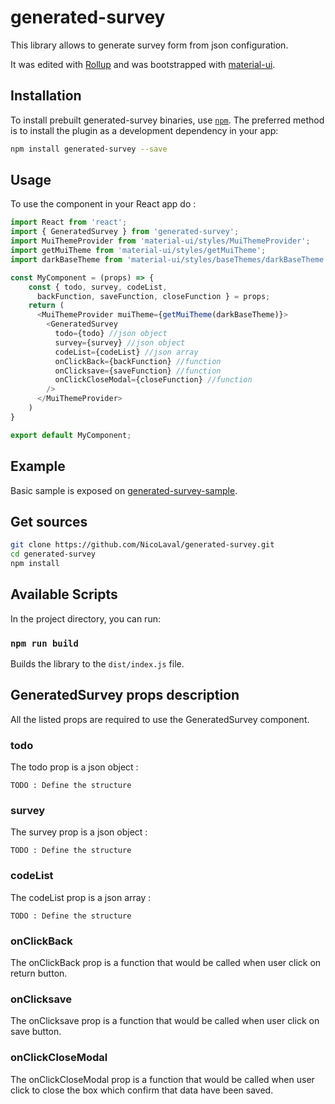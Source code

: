 # generated-survey

This library allows to generate survey form from json configuration.

It was edited with [Rollup](https://github.com/rollup/rollup) and was bootstrapped with [material-ui](https://github.com/mui-org/material-ui).

## Installation

To install prebuilt generated-survey binaries, use [`npm`](https://docs.npmjs.com/). The preferred method is to install the plugin as a development dependency in your app:

```sh
npm install generated-survey --save
```

## Usage

To use the component in your React app do :

```javascript
import React from 'react';
import { GeneratedSurvey } from 'generated-survey';
import MuiThemeProvider from 'material-ui/styles/MuiThemeProvider';
import getMuiTheme from 'material-ui/styles/getMuiTheme';
import darkBaseTheme from 'material-ui/styles/baseThemes/darkBaseTheme';

const MyComponent = (props) => {
    const { todo, survey, codeList,
      backFunction, saveFunction, closeFunction } = props;
    return (
      <MuiThemeProvider muiTheme={getMuiTheme(darkBaseTheme)}>
        <GeneratedSurvey
          todo={todo} //json object
          survey={survey} //json object
          codeList={codeList} //json array
          onClickBack={backFunction} //function
          onClicksave={saveFunction} //function
          onClickCloseModal={closeFunction} //function
        />
      </MuiThemeProvider>
    )
}

export default MyComponent;
```

## Example

Basic sample is exposed on [generated-survey-sample](https://github.com/NicoLaval/generated-survey/tree/master/example/generated-survey-sample).

## Get sources

```sh
git clone https://github.com/NicoLaval/generated-survey.git
cd generated-survey
npm install
```

## Available Scripts

In the project directory, you can run:

### `npm run build`

Builds the library to the `dist/index.js` file.<br>

## GeneratedSurvey props description

All the listed props are required to use the GeneratedSurvey component.

### todo

The todo prop is a json object :

```
TODO : Define the structure
```

### survey

The survey prop is a json object :

```
TODO : Define the structure
```

### codeList

The codeList prop is a json array :

```
TODO : Define the structure
```

### onClickBack

The onClickBack prop is a function that would be called when user click on return button.

### onClicksave

The onClicksave prop is a function that would be called when user click on save button.

### onClickCloseModal

The onClickCloseModal prop is a function that would be called when user click to close the box which confirm that data have been saved.
